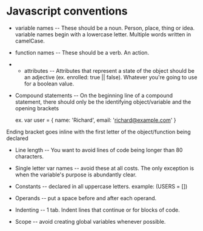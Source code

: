 # Javascript conventions

- variable names -- These should be a noun. Person, place, thing or idea.
variable names begin with a lowercase letter. Multiple words written in camelCase.

- function names -- These should be a verb. An action.

* - attributes -- Attributes that represent a state of the object should be an adjective (ex. enrolled: true || false). Whatever you're going to use for a boolean value.

- Compound statements -- On the beginning line of a compound statement, there should only be the identifying object/variable and the opening brackets

  ex. var user = {
    name: 'Richard',
    email: 'richard@example.com'
          }

Ending bracket goes inline with the first letter of the object/function being declared

- Line length -- You want to avoid lines of code being longer than 80 characters.

- Single letter var names -- avoid these at all costs. The only exception is when the variable's purpose is abundantly clear.

- Constants -- declared in all uppercase letters. example: (USERS = [])

- Operands -- put a space before and after each operand.

- Indenting -- 1 tab. Indent lines that continue or for blocks of code.

- Scope -- avoid creating global variables whenever possible. 
